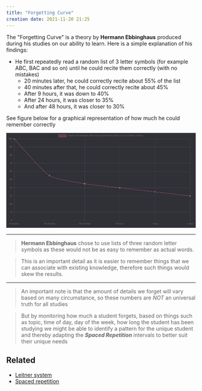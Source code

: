```yaml
---
title: "Forgetting Curve"
creation date: 2021-11-20 21:25
---
```


The "Forgetting Curve" is a theory by **Hermann Ebbinghaus** produced during his studies on our ability to learn.
Here is a simple explanation of his findings:
- He first repeatedly read a random list of 3 letter symbols (for example ABC, BAC and so on) until he could recite them correctly (with no mistakes)
  - 20 minutes later, he could correctly recite about 55% of the list
  - 40 minutes after that, he could correctly recite about 45%
  - After 9 hours, it was down to 40%
  - After 24 hours, it was closer to 35%
  - And after 48 hours, it was closer to 30%

See figure below for a graphical representation of how much he could remember correctly

![Graph of memory degradration](/notes/images/forgetting_curve.png)

---

> **Hermann Ebbinghaus** chose to use lists of three random letter symbols as these would not be as easy to remember as actual words.

> This is an important detail as it is easier to remember things that we can associate with existing knowledge, therefore such things would skew the results.

---

> An important note is that the amount of details we forget will vary based on many circumstance, so these numbers are *NOT* an universal truth for all studies

> But by monitoring how much a student forgets, based on things such as topic, time of day, day of the week, how long the student has been studying
> we might be able to identify a pattern for the unique student and thereby adapting the ***Spaced Repetition*** intervals to better suit their unique needs

## Related 
- [Leitner system](notes/Leitner-system.md)
- [Spaced repetition](notes/Spaced-repetition.md)